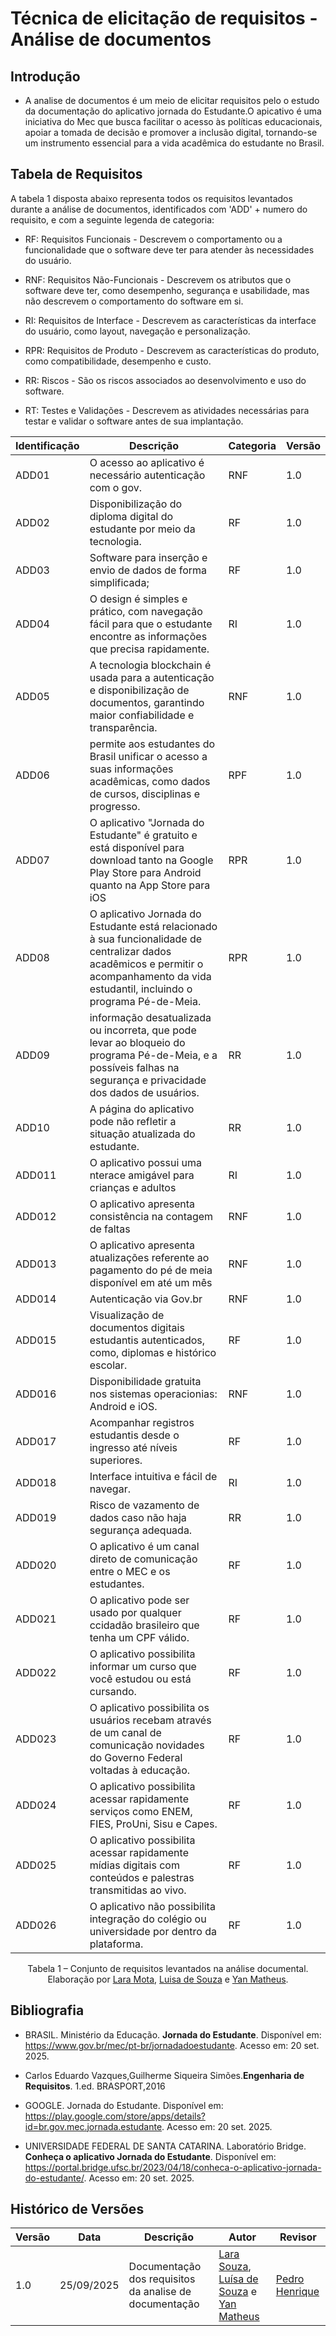 # Técnica de elicitação de requisitos - Análise de documentos

## Introdução
- A analise de documentos é um meio de elicitar requisitos pelo o estudo da documentação do aplicativo jornada do Estudante.O apicativo é uma iniciativa do Mec que busca facilitar  o acesso às políticas educacionais, apoiar a tomada de decisão e promover a inclusão digital, tornando-se um instrumento essencial para a vida acadêmica do estudante no Brasil.

## Tabela de Requisitos

 A tabela 1 disposta abaixo representa todos os requisitos levantados durante a análise de documentos, identificados com 'ADD' + numero do requisito, e com a seguinte legenda de categoria:

- RF: Requisitos Funcionais - Descrevem o comportamento ou a funcionalidade que o software deve ter para atender às necessidades do usuário.
- RNF: Requisitos Não-Funcionais - Descrevem os atributos que o software deve ter, como desempenho, segurança e usabilidade, mas não descrevem o comportamento do software em si.

- RI: Requisitos de Interface - Descrevem as características da interface do usuário, como layout, navegação e personalização.
- RPR: Requisitos de Produto - Descrevem as características do produto, como compatibilidade, desempenho e custo.
- RR: Riscos - São os riscos associados ao desenvolvimento e uso do software.
- RT: Testes e Validações - Descrevem as atividades necessárias para testar e validar o software antes de sua implantação.

| Identificação | Descrição                                                                                      | Categoria | Versão |
|---------------|------------------------------------------------------------------------------------------------|-----------|--------|
| ADD01         |   O acesso ao aplicativo é necessário autenticação  com o gov. | RNF       | 1.0    |
| ADD02         | Disponibilização do diploma digital do estudante por meio da tecnologia.| RF        | 1.0    |
| ADD03         |  Software para inserção e envio de dados de forma simplificada;                                       | RF       | 1.0    |
| ADD04         |      O design é simples e prático, com navegação fácil para que o estudante encontre as informações que precisa rapidamente.       | RI       | 1.0    |
| ADD05         |  A tecnologia blockchain é usada para a autenticação e disponibilização de documentos, garantindo maior confiabilidade e transparência.            | RNF       | 1.0    |
| ADD06         |permite aos estudantes do Brasil unificar o acesso a suas informações acadêmicas, como dados de cursos, disciplinas e progresso.               | RPF       | 1.0    |
| ADD07         |  O aplicativo "Jornada do Estudante" é gratuito e está disponível para download tanto na Google Play Store para Android quanto na App Store para iOS | RPR       | 1.0    |
| ADD08         |  O aplicativo Jornada do Estudante está relacionado à sua funcionalidade de centralizar dados acadêmicos e permitir o acompanhamento da vida estudantil, incluindo o programa Pé-de-Meia.       | RPR       | 1.0    |
| ADD09         |  informação desatualizada ou incorreta, que pode levar ao bloqueio do programa Pé-de-Meia, e a possíveis falhas na segurança e privacidade dos dados de usuários.     | RR       | 1.0    |
| ADD10         | A página do aplicativo pode não refletir a situação atualizada do estudante.              | RR        | 1.0    |
| ADD011 | O aplicativo possui uma nterace amigável para crianças e adultos | RI | 1.0 |
| ADD012 | O aplicativo apresenta consistência na contagem de faltas | RNF | 1.0 |
| ADD013 | O aplicativo apresenta atualizações referente ao pagamento do pé de meia disponível em até um mês | RNF | 1.0 | 
| ADD014 | Autenticação via Gov.br | RNF | 1.0 | 
| ADD015 | Visualização de documentos digitais estudantis autenticados, como, diplomas e histórico escolar. | RF | 1.0 | 
| ADD016 | Disponibilidade gratuita nos sistemas operacionias: Android e iOS.| RNF | 1.0 | 
| ADD017 | Acompanhar registros estudantis desde o ingresso até níveis superiores.| RF | 1.0 | 
| ADD018 | Interface intuitiva e fácil de navegar.| RI | 1.0 | 
| ADD019 | Risco de vazamento de dados caso não haja segurança adequada.| RR| 1.0 | 
| ADD020 | O aplicativo é um canal direto de comunicação entre o MEC e os estudantes.| RF| 1.0 | 
| ADD021 | O aplicativo pode ser usado por qualquer ccidadão brasileiro que tenha um CPF válido.| RF| 1.0 | 
| ADD022 | O aplicativo possibilita informar um curso que você estudou ou está cursando.| RF| 1.0 | 
| ADD023 | O aplicativo possibilita os usuários recebam através de um canal de comunicação novidades do Governo Federal voltadas à educação.| RF| 1.0 | 
| ADD024 | O aplicativo possibilita acessar rapidamente serviços como ENEM, FIES, ProUni, Sisu e Capes.| RF| 1.0 | 
| ADD025 | O aplicativo possibilita acessar rapidamente mídias digitais com conteúdos e palestras transmitidas ao vivo.| RF| 1.0 | 
| ADD026 | O aplicativo não possibilita integração do colégio ou universidade por dentro da plataforma.| RF| 1.0 | 

<p style="text-align: center; font-size: 14px;">
Tabela 1 – Conjunto de requisitos levantados na análise documental.<br>
Elaboração por <a href="https://github.com/mel14-hub">Lara Mota</a>, 
<a href="https://github.com/luisa12ll">Luisa de Souza</a> e 
<a href="https://github.com/Yanmatheus0812">Yan Matheus</a>.
</p>



## Bibliografia

- BRASIL. Ministério da Educação. **Jornada do Estudante**. Disponível em:  
  <https://www.gov.br/mec/pt-br/jornadadoestudante>. Acesso em: 20 set. 2025.

- Carlos Eduardo Vazques,Guilherme Siqueira Simões.**Engenharia de Requisitos**. 1.ed. BRASPORT,2016
  
- GOOGLE. Jornada do Estudante. Disponível em: <https://play.google.com/store/apps/details?id=br.gov.mec.jornada.estudante>. Acesso em: 20 set. 2025.
  
- UNIVERSIDADE FEDERAL DE SANTA CATARINA. Laboratório Bridge. **Conheça o aplicativo Jornada do Estudante**. Disponível em: <https://portal.bridge.ufsc.br/2023/04/18/conheca-o-aplicativo-jornada-do-estudante/>. Acesso em: 20 set. 2025.




## Histórico de Versões

| Versão | Data       | Descrição           | Autor                                                      | Revisor                                                 |
|--------|------------|--------------------|------------------------------------------------------------|----------------------------------------------------------|
| 1.0    | 25/09/2025 | Documentação dos requisitos da analise de documentação | [Lara Souza](https://github.com/mel14-hub), [Luísa de Souza](https://github.com/luisa12ll) e [Yan Matheus](https://github.com/Yanmatheus0812) | [Pedro Henrique](https://github.com/pedrohpsantos)  |
